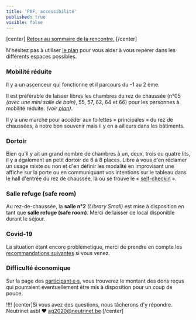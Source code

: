 ```yaml
---
title: 'PAF, accessibilité'
published: true
visible: false
---
```


[center]
[Retour au sommaire de la rencontre.](/rencontre-ffdn-2020?classes=btn,btn-primary) 
[/center]

N'hésitez pas à utiliser [le plan](/ag2020/plan) pour vous aider à vous repérer dans les différents espaces possibles.

### Mobilité réduite

Il y a un ascenceur qui fonctionne et il parcours du -1 au 2 ème.  

Il est préférable de laisser libres les chambres du rez de chaussée (n°05 _(avec une mini salle de bain)_, 55, 57, 62, 64 et 66) pour les personnes à mobilité réduite. *(voir [plan](/ag2020/plan))*.

Il y a une marche pour accéder aux toilettes « principales » du rez de chaussées, à notre bon souvenir mais il y en a ailleurs dans les bâtiments.

### Dortoir

Bien qu'il y ait un grand nombre de chambres à un, deux, trois ou quatre lits, il y a également un petit dortoir de 6 à 8 places.  Libre à vous d'en réclamer un usage mixte ou non et d'en définir les modalité en improvisant une affiche sur la porte ou en communiquant vos intentions sur le tableau dans le hall d'entrée du rez de chaussée, là où se trouve le « [self-checkin](/ag2020/paf/self-checkin) ».

### Salle refuge (safe room)

Au rez-de-chaussée, la **salle n°2** *(Library Small)* est mise à disposition en tant que **salle refuge (safe room)**.  Merci de laisser ce local disponible durant le séjour.

### Covid-19

La situation étant encore problèmetique, merci de prendre en compte les [recommandations suivantes](/ag2020/covid19) si vous venez.

### Difficulté économique

Sur la page des [participant·e·s](/ag2020/participations), vous trouverez le montant des dons reçus qui pourraient éventuellement être mis à disposition pour un coup de pouce.

!!!! [center]Si vous avez des questions, nous tâcherons d'y répondre.</br>Neutrinet asbl ♥ <a href="mailto:ag2020@neutrinet.be?subject=[AGFFDN2020] Accessibilité&body=Étant passé par la page à propos de l'accessibilité, j'ai l'une ou l'autre question remarque ou commentaire.%0D%0A%0D%0A%0D%0A">ag2020@neutrinet.be</a> [/center]